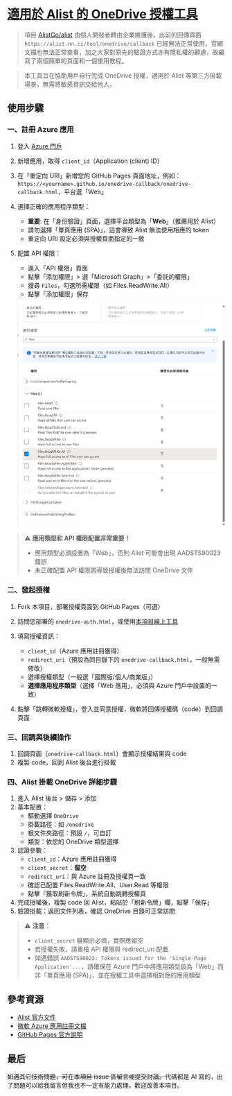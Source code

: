 # [適用於 Alist 的 OneDrive 授權工具](https://github.com/Moranjianghe/onedrive-callback)

>項目 [AlistGo/alist](https://github.com/AlistGo/alist) 由個人開發者轉由企業維護後，此前的回傳頁面 `https://alist.nn.ci/tool/onedrive/callback` 已經無法正常使用，官網文檔也無法正常查看，加之大家對原先的驗證方式亦有隱私權的顧慮，故編寫了兩個簡單的頁面和一個使用教程。

>本工具旨在協助用戶自行完成 OneDrive 授權，適用於 Alist 等第三方掛載場景，無需將敏感資訊交給他人。

## 使用步驟

### 一、註冊 Azure 應用

1. 登入 [Azure 門戶](https://portal.azure.com/)
2. 新增應用，取得 `client_id`（Application (client) ID）
3. 在「重定向 URI」新增您的 GitHub Pages 頁面地址，例如：
   `https://<yourname>.github.io/onedrive-callback/onedrive-callback.html`，平台選「Web」
4. 選擇正確的應用程序類型：
   - **重要**: 在「身份驗證」頁面，選擇平台類型為「**Web**」（推薦用於 Alist）
   - 請勿選擇「單頁應用 (SPA)」，這會導致 Alist 無法使用相應的 token
   - 重定向 URI 設定必須與授權頁面指定的一致

5. 配置 API 權限：
   - 進入「API 權限」頁面
   - 點擊「添加權限」> 選「Microsoft Graph」>「委託的權限」
   - 搜尋 `Files`，勾選所需權限（如 Files.ReadWrite.All）
   - 點擊「添加權限」保存

   ![Azure應用註冊界面示例](img/pbtqwogj.3hx.png)

> ⚠️ **應用類型和 API 權限配置非常重要！**
> - 應用類型必須設置為「Web」，否則 Alist 可能會出現 AADSTS90023 錯誤
> - 未正確配置 API 權限將導致授權後無法訪問 OneDrive 文件

### 二、發起授權

1. Fork 本項目，部署授權頁面到 GitHub Pages（可選）

2. 訪問您部署的 `onedrive-auth.html`，或使用[本項目線上工具](https://moranjianghe.github.io/onedrive-callback/onedrive-auth.html)

3. 填寫授權資訊：
   - `client_id`（Azure 應用註冊獲得）
   - `redirect_uri`（預設為同目錄下的 `onedrive-callback.html`，一般無需修改）
   - 選擇授權類型（一般選「國際版/個人/商業版」）
   - **選擇應用程序類型**（選擇「Web 應用」，必須與 Azure 門戶中設置的一致）

4. 點擊「跳轉微軟授權」，登入並同意授權，微軟將回傳授權碼（code）到回調頁面

### 三、回調與後續操作

1. 回調頁面（`onedrive-callback.html`）會顯示授權結果與 code
2. 複製 code，回到 Alist 後台進行掛載

### 四、Alist 掛載 OneDrive 詳細步驟

1. 進入 Alist 後台 > 儲存 > 添加
2. 基本配置：
   - 驅動選擇 `OneDrive`
   - 掛載路徑：如 `/onedrive`
   - 根文件夾路徑：預設 `/`，可自訂
   - 類型：依您的 OneDrive 類型選擇
3. 認證參數：
   - `client_id`：Azure 應用註冊獲得
   - `client_secret`：**留空**
   - `redirect_uri`：與 Azure 註冊及授權頁一致
   - 確認已配置 Files.ReadWrite.All、User.Read 等權限
   - 點擊「獲取刷新令牌」，系統自動跳轉授權頁
4. 完成授權後，複製 code 回 Alist，粘貼於「刷新令牌」欄，點擊「保存」
5. 驗證掛載：返回文件列表，確認 OneDrive 目錄可正常訪問

> ⚠️ **注意**：
>
> - `client_secret` 雖顯示必填，實際應留空
> - 若授權失敗，請重檢 API 權限與 redirect_uri 配置
> - 如遇錯誤 `AADSTS90023: Tokens issued for the 'Single-Page Application'...`，請確保在 Azure 門戶中將應用類型設為「Web」而非「單頁應用 (SPA)」，並在授權工具中選擇相對應的應用類型

## 參考資源

- [Alist 官方文件](https://github.com/AlistGo/docs/blob/main/docs/zh/guide/drivers/onedrive.md)
- [微軟 Azure 應用註冊文檔](https://learn.microsoft.com/zh-cn/azure/active-directory/develop/quickstart-register-app)
- [GitHub Pages 官方說明](https://pages.github.com/)

## 最后

<del>如遇其它技術問題，可在本項目 issue 區留言或提交討論。</del>代碼都是 AI 寫的，出了問題可以給我留言但我也不一定有能力處理。歡迎改善本項目。
